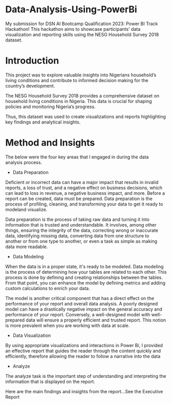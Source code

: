 # Data-Analysis-Using-PowerBi
My submission  for DSN AI Bootcamp Qualification 2023: Power BI Track Hackathon! This hackathon aims to showcase participants' data visualization and reporting skills using the NESG Household Survey 2018 dataset.

# Introduction 
This project was to explore valuable insights into Nigerians household’s living 
conditions and contribute to informed decision making for the country’s development. 

The NESG Household Survey 2018 provides a comprehensive dataset on household living conditions in Nigeria. This data is crucial for shaping policies and monitoring Nigeria’s progress. 

Thus, this dataset was used to create visualizations and reports highlighting key findings and analytical insights.

# Method and Insights 
The below were the four key areas that I engaged in during the data analysis process. 

* Data Preparation

Deficient or incorrect data can have a major impact that results in invalid reports, a loss of trust, and a negative effect on business decisions, which can lead to loss in revenue, a negative business impact, and more. Before a report can be created, data must be prepared. Data preparation is the process of profiling, cleaning, and transforming your data to get it ready to modeland visualize.

Data preparation is the process of taking raw data and turning it into information that is trusted and understandable. It involves, among other things, ensuring the integrity of the data, correcting wrong or inaccurate data, identifying missing data, converting data from one structure to another or from one type to another, or even a task as simple as making data more readable. 

* Data Modeling
  
When the data is in a proper state, it's ready to be modeled. Data modeling is the process of determining how your tables are related to each other. This process is done by defining and creating relationships between the tables. From that point, you can enhance the model by defining metrics and adding custom calculations to enrich your data.

The model is another critical component that has a direct effect on the performance of your report and overall data analysis. A poorly designed model can have a drastically negative impact on the general accuracy and performance of your report. Conversely, a well-designed model with well-prepared data will ensure a properly efficient and trusted report. This notion is more prevalent when you are working with data at scale. 

* Data Visualization
  
By using appropriate visualizations and interactions in Power Bi, I provided an effective report that guides the reader through the content quickly and efficiently, 
therefore allowing the reader to follow a narrative into the data

* Analyze 

The analyze task is the important step of understanding and interpreting the information that is displayed on the report.

Here are the main findings and insights from the report...See the Executive Report
